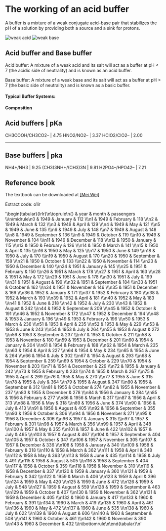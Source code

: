 # The working of an acid buffer

A buffer is a mixture of a weak conjugate acid–base pair that stabilizes the pH of a solution by providing both a source and a sink for protons.

![weak acid](https://github.com/nickcafferry/The-working-of-an-acid-buffer/blob/master/screenshots/test2.png)
![weak base](https://github.com/nickcafferry/The-working-of-an-acid-buffer/blob/master/screenshots/test3.png)


## Acid buffer and Base buffer

Acid buffer: A mixture of a weak acid and its salt will act as a buffer at pH < 7 (the acidic side of neutrality) and is known as an acid buffer. 

Base buffer: A mixture of a weak base and its salt will act as a buffer at pH > 7 (the basic side of neutrality) and is known as a basic buffer. 

#### Typical Buffer Systems: 

#### Composition                 
Acid buffers                   |                                  pKa 
----------------------------------------------------------------------
CH3COOH/CH3CO2–                |                                 4.75 
HNO2/NO2–                      |                                 3.37 
HClO2/ClO2–                    |                                 2.00 

----------------------------------------------------------------------
Base buffers                   |                                  pka
----------------------------------------------------------------------
NH4+/NH3                       |                                 9.25
(CH3)3NH+/(CH3)3N              |                                 9.81
H2PO4–/HPO42–                  |                                 7.21

## Reference book

The textbook can be downloaded at [[Mei Wei]](https://pan.baidu.com/s/1VItr6GWSgxHdQaoQllxnaA) 

Extract code: o1ir

'\\begin{tabular}{lrlr}\n\\toprule\n{} &  year &      month &  passengers \\\\\n\\midrule\n0   &  1949 &    January &         112 \\\\\n1   &  1949 &   February &         118 \\\\\n2   &  1949 &      March &         132 \\\\\n3   &  1949 &      April &         129 \\\\\n4   &  1949 &        May &         121 \\\\\n5   &  1949 &       June &         135 \\\\\n6   &  1949 &       July &         148 \\\\\n7   &  1949 &     August &         148 \\\\\n8   &  1949 &  September &         136 \\\\\n9   &  1949 &    October &         119 \\\\\n10  &  1949 &   November &         104 \\\\\n11  &  1949 &   December &         118 \\\\\n12  &  1950 &    January &         115 \\\\\n13  &  1950 &   February &         126 \\\\\n14  &  1950 &      March &         141 \\\\\n15  &  1950 &      April &         135 \\\\\n16  &  1950 &        May &         125 \\\\\n17  &  1950 &       June &         149 \\\\\n18  &  1950 &       July &         170 \\\\\n19  &  1950 &     August &         170 \\\\\n20  &  1950 &  September &         158 \\\\\n21  &  1950 &    October &         133 \\\\\n22  &  1950 &   November &         114 \\\\\n23  &  1950 &   December &         140 \\\\\n24  &  1951 &    January &         145 \\\\\n25  &  1951 &   February &         150 \\\\\n26  &  1951 &      March &         178 \\\\\n27  &  1951 &      April &         163 \\\\\n28  &  1951 &        May &         172 \\\\\n29  &  1951 &       June &         178 \\\\\n30  &  1951 &       July &         199 \\\\\n31  &  1951 &     August &         199 \\\\\n32  &  1951 &  September &         184 \\\\\n33  &  1951 &    October &         162 \\\\\n34  &  1951 &   November &         146 \\\\\n35  &  1951 &   December &         166 \\\\\n36  &  1952 &    January &         171 \\\\\n37  &  1952 &   February &         180 \\\\\n38  &  1952 &      March &         193 \\\\\n39  &  1952 &      April &         181 \\\\\n40  &  1952 &        May &         183 \\\\\n41  &  1952 &       June &         218 \\\\\n42  &  1952 &       July &         230 \\\\\n43  &  1952 &     August &         242 \\\\\n44  &  1952 &  September &         209 \\\\\n45  &  1952 &    October &         191 \\\\\n46  &  1952 &   November &         172 \\\\\n47  &  1952 &   December &         194 \\\\\n48  &  1953 &    January &         196 \\\\\n49  &  1953 &   February &         196 \\\\\n50  &  1953 &      March &         236 \\\\\n51  &  1953 &      April &         235 \\\\\n52  &  1953 &        May &         229 \\\\\n53  &  1953 &       June &         243 \\\\\n54  &  1953 &       July &         264 \\\\\n55  &  1953 &     August &         272 \\\\\n56  &  1953 &  September &         237 \\\\\n57  &  1953 &    October &         211 \\\\\n58  &  1953 &   November &         180 \\\\\n59  &  1953 &   December &         201 \\\\\n60  &  1954 &    January &         204 \\\\\n61  &  1954 &   February &         188 \\\\\n62  &  1954 &      March &         235 \\\\\n63  &  1954 &      April &         227 \\\\\n64  &  1954 &        May &         234 \\\\\n65  &  1954 &       June &         264 \\\\\n66  &  1954 &       July &         302 \\\\\n67  &  1954 &     August &         293 \\\\\n68  &  1954 &  September &         259 \\\\\n69  &  1954 &    October &         229 \\\\\n70  &  1954 &   November &         203 \\\\\n71  &  1954 &   December &         229 \\\\\n72  &  1955 &    January &         242 \\\\\n73  &  1955 &   February &         233 \\\\\n74  &  1955 &      March &         267 \\\\\n75  &  1955 &      April &         269 \\\\\n76  &  1955 &        May &         270 \\\\\n77  &  1955 &       June &         315 \\\\\n78  &  1955 &       July &         364 \\\\\n79  &  1955 &     August &         347 \\\\\n80  &  1955 &  September &         312 \\\\\n81  &  1955 &    October &         274 \\\\\n82  &  1955 &   November &         237 \\\\\n83  &  1955 &   December &         278 \\\\\n84  &  1956 &    January &         284 \\\\\n85  &  1956 &   February &         277 \\\\\n86  &  1956 &      March &         317 \\\\\n87  &  1956 &      April &         313 \\\\\n88  &  1956 &        May &         318 \\\\\n89  &  1956 &       June &         374 \\\\\n90  &  1956 &       July &         413 \\\\\n91  &  1956 &     August &         405 \\\\\n92  &  1956 &  September &         355 \\\\\n93  &  1956 &    October &         306 \\\\\n94  &  1956 &   November &         271 \\\\\n95  &  1956 &   December &         306 \\\\\n96  &  1957 &    January &         315 \\\\\n97  &  1957 &   February &         301 \\\\\n98  &  1957 &      March &         356 \\\\\n99  &  1957 &      April &         348 \\\\\n100 &  1957 &        May &         355 \\\\\n101 &  1957 &       June &         422 \\\\\n102 &  1957 &       July &         465 \\\\\n103 &  1957 &     August &         467 \\\\\n104 &  1957 &  September &         404 \\\\\n105 &  1957 &    October &         347 \\\\\n106 &  1957 &   November &         305 \\\\\n107 &  1957 &   December &         336 \\\\\n108 &  1958 &    January &         340 \\\\\n109 &  1958 &   February &         318 \\\\\n110 &  1958 &      March &         362 \\\\\n111 &  1958 &      April &         348 \\\\\n112 &  1958 &        May &         363 \\\\\n113 &  1958 &       June &         435 \\\\\n114 &  1958 &       July &         491 \\\\\n115 &  1958 &     August &         505 \\\\\n116 &  1958 &  September &         404 \\\\\n117 &  1958 &    October &         359 \\\\\n118 &  1958 &   November &         310 \\\\\n119 &  1958 &   December &         337 \\\\\n120 &  1959 &    January &         360 \\\\\n121 &  1959 &   February &         342 \\\\\n122 &  1959 &      March &         406 \\\\\n123 &  1959 &      April &         396 \\\\\n124 &  1959 &        May &         420 \\\\\n125 &  1959 &       June &         472 \\\\\n126 &  1959 &       July &         548 \\\\\n127 &  1959 &     August &         559 \\\\\n128 &  1959 &  September &         463 \\\\\n129 &  1959 &    October &         407 \\\\\n130 &  1959 &   November &         362 \\\\\n131 &  1959 &   December &         405 \\\\\n132 &  1960 &    January &         417 \\\\\n133 &  1960 &   February &         391 \\\\\n134 &  1960 &      March &         419 \\\\\n135 &  1960 &      April &         461 \\\\\n136 &  1960 &        May &         472 \\\\\n137 &  1960 &       June &         535 \\\\\n138 &  1960 &       July &         622 \\\\\n139 &  1960 &     August &         606 \\\\\n140 &  1960 &  September &         508 \\\\\n141 &  1960 &    October &         461 \\\\\n142 &  1960 &   November &         390 \\\\\n143 &  1960 &   December &         432 \\\\\n\\bottomrule\n\\end{tabular}\n'
